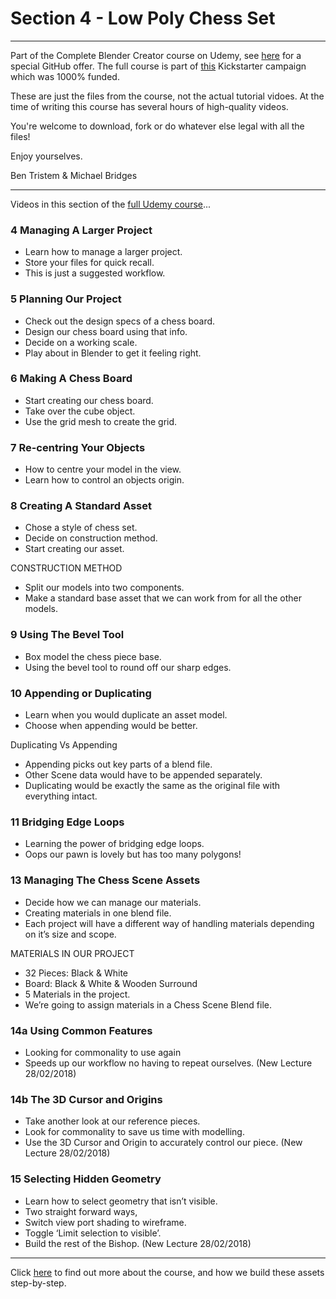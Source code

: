 # Section 4 - Low Poly Chess Set
****

Part of the Complete Blender Creator course on Udemy, see [here](https://www.udemy.com/blendertutorial/?couponCode=GitHubSpecial) for a special GitHub offer. The full course is part of [this](https://www.kickstarter.com/projects/bentristem/how-to-create-3d-assets-using-blender-online-cours) Kickstarter campaign which was 1000% funded.

These are just the files from the course, not the actual tutorial vidoes. At the time of writing this course has several hours of high-quality videos.

You're welcome to download, fork or do whatever else legal with all the files!

Enjoy yourselves.

Ben Tristem & Michael Bridges

----
Videos in this section of the [full Udemy course](https://www.udemy.com/blendertutorial/?couponCode=GitHubSpecial)...

### 4 Managing A Larger Project
* Learn how to manage a larger project.
* Store your files for quick recall.
* This is just a suggested workflow.

### 5 Planning Our Project
* Check out the design specs of a chess board.
* Design our chess board using that info.
* Decide on a working scale.
* Play about in Blender to get it feeling right.

### 6 Making A Chess Board
* Start creating our chess board.
* Take over the cube object.
* Use the grid mesh to create the grid.

### 7 Re-centring Your Objects
* How to centre your model in the view.
* Learn how to control an objects origin.

### 8 Creating A Standard Asset
* Chose a style of chess set.
* Decide on construction method.
* Start creating our asset.

CONSTRUCTION METHOD

* Split our models into two components.
* Make a standard base asset that we can work from for all the other models.

### 9 Using The Bevel Tool
* Box model the chess piece base.
* Using the bevel tool to round off our sharp edges.

### 10 Appending or Duplicating
* Learn when you would duplicate an asset model.
* Choose when appending would be better.

Duplicating Vs Appending
* Appending picks out key parts of a blend file.
* Other Scene data would have to be appended separately.
* Duplicating would be exactly the same as the original file with everything intact.

### 11 Bridging Edge Loops
* Learning the power of bridging edge loops.
* Oops our pawn is lovely but has too many polygons!

### 13 Managing The Chess Scene Assets
* Decide how we can manage our materials.
* Creating materials in one blend file.
* Each project will have a different way of handling materials depending on it’s size and scope.

MATERIALS IN OUR PROJECT
* 32 Pieces: Black & White
* Board: Black & White & Wooden Surround
* 5 Materials in the project.
* We’re going to assign materials in a Chess Scene Blend file.

### 14a Using Common Features
+ Looking for commonality to use again
+ Speeds up our workflow no having to repeat ourselves.
(New Lecture 28/02/2018)

### 14b The 3D Cursor and Origins
+ Take another look at our reference pieces.
+ Look for commonality to save us time with modelling.
+ Use the 3D Cursor and Origin to accurately control our piece.
(New Lecture 28/02/2018)

### 15 Selecting Hidden Geometry
+ Learn how to select geometry that isn’t visible.
+ Two straight forward ways,
+ Switch view port shading to wireframe.
+ Toggle ‘Limit selection to visible’.
+ Build the rest of the Bishop.
(New Lecture 28/02/2018)



---
Click [here](https://www.udemy.com/blendertutorial/?couponCode=GitHubSpecial) to find out more about the course, and how we build these assets step-by-step.
